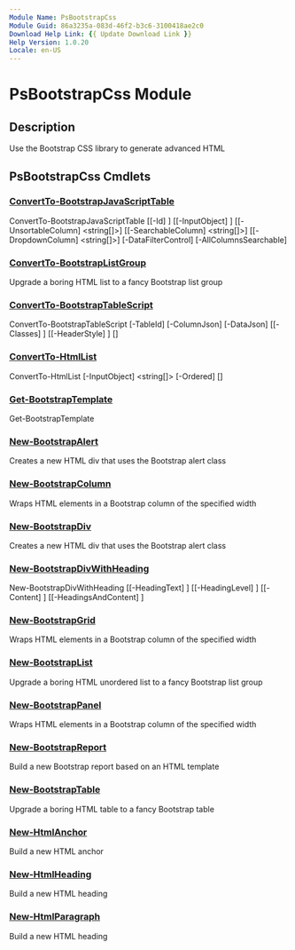 ```yaml
---
Module Name: PsBootstrapCss
Module Guid: 86a3235a-083d-46f2-b3c6-3100418ae2c0
Download Help Link: {{ Update Download Link }}
Help Version: 1.0.20
Locale: en-US
---
```


# PsBootstrapCss Module
## Description
Use the Bootstrap CSS library to generate advanced HTML

## PsBootstrapCss Cmdlets
### [ConvertTo-BootstrapJavaScriptTable](ConvertTo-BootstrapJavaScriptTable.md)

ConvertTo-BootstrapJavaScriptTable [[-Id] <string>] [[-InputObject] <Object>] [[-UnsortableColumn] <string[]>] [[-SearchableColumn] <string[]>] [[-DropdownColumn] <string[]>] [-DataFilterControl] [-AllColumnsSearchable]


### [ConvertTo-BootstrapListGroup](ConvertTo-BootstrapListGroup.md)
Upgrade a boring HTML list to a fancy Bootstrap list group

### [ConvertTo-BootstrapTableScript](ConvertTo-BootstrapTableScript.md)

ConvertTo-BootstrapTableScript [-TableId] <string> [-ColumnJson] <string> [-DataJson] <string> [[-Classes] <string>] [[-HeaderStyle] <string>] [<CommonParameters>]


### [ConvertTo-HtmlList](ConvertTo-HtmlList.md)

ConvertTo-HtmlList [-InputObject] <string[]> [-Ordered] [<CommonParameters>]


### [Get-BootstrapTemplate](Get-BootstrapTemplate.md)

Get-BootstrapTemplate 


### [New-BootstrapAlert](New-BootstrapAlert.md)
Creates a new HTML div that uses the Bootstrap alert class

### [New-BootstrapColumn](New-BootstrapColumn.md)
Wraps HTML elements in a Bootstrap column of the specified width

### [New-BootstrapDiv](New-BootstrapDiv.md)
Creates a new HTML div that uses the Bootstrap alert class

### [New-BootstrapDivWithHeading](New-BootstrapDivWithHeading.md)

New-BootstrapDivWithHeading [[-HeadingText] <string>] [[-HeadingLevel] <ushort>] [[-Content] <string>] [[-HeadingsAndContent] <hashtable>]


### [New-BootstrapGrid](New-BootstrapGrid.md)
Wraps HTML elements in a Bootstrap column of the specified width

### [New-BootstrapList](New-BootstrapList.md)
Upgrade a boring HTML unordered list to a fancy Bootstrap list group

### [New-BootstrapPanel](New-BootstrapPanel.md)
Wraps HTML elements in a Bootstrap column of the specified width

### [New-BootstrapReport](New-BootstrapReport.md)
Build a new Bootstrap report based on an HTML template

### [New-BootstrapTable](New-BootstrapTable.md)
Upgrade a boring HTML table to a fancy Bootstrap table

### [New-HtmlAnchor](New-HtmlAnchor.md)
Build a new HTML anchor

### [New-HtmlHeading](New-HtmlHeading.md)
Build a new HTML heading

### [New-HtmlParagraph](New-HtmlParagraph.md)
Build a new HTML heading



